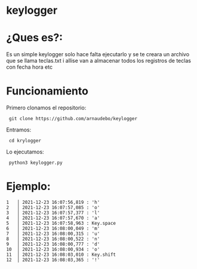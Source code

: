 # keylogger

# ¿Ques es?:
Es un simple keylogger solo hace falta ejecutarlo y se te creara un archivo que se llama teclas.txt i allise van a almacenar todos los registros de teclas con fecha hora etc

# Funcionamiento
Primero clonamos el repositorio:
      
     git clone https://github.com/arnaudebo/keylogger

Entramos:

     cd krylogger
        
Lo ejecutamos:

     python3 keylogger.py

# Ejemplo:
  
    1   │ 2021-12-23 16:07:56,819 : 'h'
    2   │ 2021-12-23 16:07:57,085 : 'o'
    3   │ 2021-12-23 16:07:57,377 : 'l'
    4   │ 2021-12-23 16:07:57,670 : 'a'
    5   │ 2021-12-23 16:07:58,963 : Key.space
    6   │ 2021-12-23 16:08:00,049 : 'm'
    7   │ 2021-12-23 16:08:00,315 : 'u'
    8   │ 2021-12-23 16:08:00,522 : 'n'
    9   │ 2021-12-23 16:08:00,777 : 'd'
    10  │ 2021-12-23 16:08:00,934 : 'o'
    11  │ 2021-12-23 16:08:03,010 : Key.shift
    12  │ 2021-12-23 16:08:03,365 : '!'
